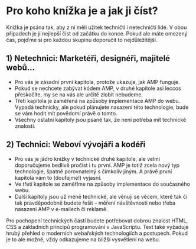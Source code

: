 # Pro koho knížka je a jak ji číst?

Knížka je psána tak, aby z ní měli užitek techničtí i netechničtí lidé. V obou případech je ji nejlepší číst od začátku do konce. Pokud ale máte omezený čas, pojďme si pro každou skupinu doporučit to nejdůležitější.

## 1) Netechnici: Marketéři, designéři, majitelé webů…

* Pro vás je zásadní první kapitola, protože ukazuje, jak AMP funguje.
* Pokud se nechcete zabývat kódem AMP, v druhé kapitole asi leccos přeskočíte, my se na vás ale určitě zlobit nebudeme. 
* Třetí kapitola je zaměřená na způsoby implementace AMP do webu. Vypadá technicky, ale pokud plánujete nasazení této technologie, bude se vám hodit mít povědomí právě o tomto.
* Všechny ostatní kapitoly jsou psané tak, že není potřeba mít technické znalosti.

## 2) Technici: Weboví vývojáři a kodéři

* Pro vás je jádro knížky v technické druhé kapitole, ale velmi doporučujeme bedlivě pročíst i tu první. AMP je totiž zcela nový typ technologie, špatně porovnatelný s čímkoliv jiným. A právě první kapitola vám to (doufejme!) vyjasní. 
* Ve třetí kapitole se zaměříme na způsoby implementace do současného webu.
* Další kapitoly jsou už méně technické, ale věnují se věcem, které tak či tak pravděpodobně budete řešit – měření návštěvnosti nebo třeba nasazení AMP v e-mailech či reklamě.

Pro pochopení technických částí budete potřebovat dobrou znalost HTML, CSS a základních principů programování v JavaScriptu. Text také vyžaduje hrubý přehled o moderních webařských technologiích a postupech. Pokud je to ale možné, vždy odkazujeme na bližší vysvětlení na webu.

